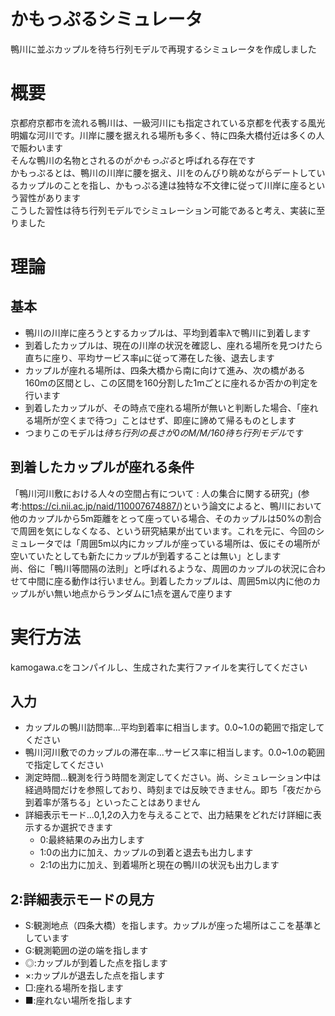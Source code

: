 # かもっぷるシミュレータ
鴨川に並ぶカップルを待ち行列モデルで再現するシミュレータを作成しました

# 概要
京都府京都市を流れる鴨川は、一級河川にも指定されている京都を代表する風光明媚な河川です。川岸に腰を据えれる場所も多く、特に四条大橋付近は多くの人で賑わいます  
そんな鴨川の名物とされるのが*かもっぷる*と呼ばれる存在です  
かもっぷるとは、鴨川の川岸に腰を据え、川をのんびり眺めながらデートしているカップルのことを指し、かもっぷる達は独特な不文律に従って川岸に座るという習性があります  
こうした習性は待ち行列モデルでシミュレーション可能であると考え、実装に至りました  

# 理論
## 基本
- 鴨川の川岸に座ろうとするカップルは、平均到着率λで鴨川に到着します  
- 到着したカップルは、現在の川岸の状況を確認し、座れる場所を見つけたら直ちに座り、平均サービス率μに従って滞在した後、退去します  
- カップルが座れる場所は、四条大橋から南に向けて進み、次の橋がある160mの区間とし、この区間を160分割した1mごとに座れるか否かの判定を行います  
- 到着したカップルが、その時点で座れる場所が無いと判断した場合、「座れる場所が空くまで待つ」ことはせず、即座に諦めて帰るものとします  
- つまりこのモデルは*待ち行列の長さが0のM/M/160待ち行列モデル*です

## 到着したカップルが座れる条件
「鴨川河川敷における人々の空間占有について : 人の集合に関する研究」(参考:https://ci.nii.ac.jp/naid/110007674887/)という論文によると、鴨川において他のカップルから5m距離をとって座っている場合、そのカップルは50%の割合で周囲を気にしなくなる、という研究結果が出ています。これを元に、今回のシミュレータでは「周囲5m以内にカップルが座っている場所は、仮にその場所が空いていたとしても新たにカップルが到着することは無い」とします  
尚、俗に「鴨川等間隔の法則」と呼ばれるような、周囲のカップルの状況に合わせて中間に座る動作は行いません。到着したカップルは、周囲5m以内に他のカップルがい無い地点からランダムに1点を選んで座ります  

# 実行方法
kamogawa.cをコンパイルし、生成された実行ファイルを実行してください
## 入力
- カップルの鴨川訪問率...平均到着率に相当します。0.0~1.0の範囲で指定してください   
- 鴨川河川敷でのカップルの滞在率...サービス率に相当します。0.0~1.0の範囲で指定してください  
- 測定時間...観測を行う時間を測定してください。尚、シミュレーション中は経過時間だけを参照しており、時刻までは反映できません。即ち「夜だから到着率が落ちる」といったことはありません  
- 詳細表示モード...0,1,2の入力を与えることで、出力結果をどれだけ詳細に表示するか選択できます  
    - 0:最終結果のみ出力します  
    - 1:0の出力に加え、カップルの到着と退去も出力します  
    - 2:1の出力に加え、到着場所と現在の鴨川の状況も出力します  

## 2:詳細表示モードの見方
- S:観測地点（四条大橋）を指します。カップルが座った場所はここを基準としています  
- G:観測範囲の逆の端を指します  
- ◎:カップルが到着した点を指します
- ×:カップルが退去した点を指します
- □:座れる場所を指します
- ■:座れない場所を指します

